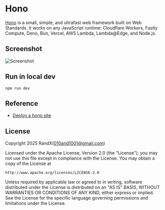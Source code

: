 # Hono

[Hono](https://github.com/honojs/hono) is a small, simple, and ultrafast web framework built on Web Standards. It works on any JavaScript runtime: Cloudflare Workers, Fastly Compute, Deno, Bun, Vercel, AWS Lambda, Lambda@Edge, and Node.js.

## Screenshot

![Screenshot](/Screenshot/Screenshot.png)

## Run in local dev

```Shell
npm run dev
```

## Reference

- [Deploy a hono site](https://developers.cloudflare.com/pages/framework-guides/deploy-a-hono-site/)

## License

Copyright 2025 RandX(<010and1001@gmail.com>)

Licensed under the Apache License, Version 2.0 (the "License");
you may not use this file except in compliance with the License.
You may obtain a copy of the License at

    http://www.apache.org/licenses/LICENSE-2.0

Unless required by applicable law or agreed to in writing, software
distributed under the License is distributed on an "AS IS" BASIS,
WITHOUT WARRANTIES OR CONDITIONS OF ANY KIND, either express or implied.
See the License for the specific language governing permissions and
limitations under the License.
